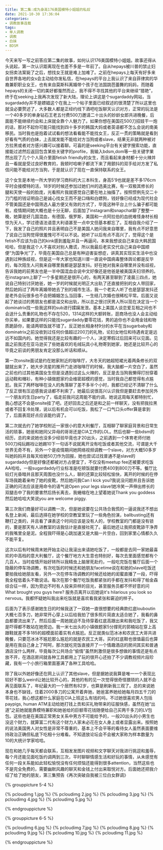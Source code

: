 ```yaml
---
title: 第二集:成为身高176美国模特小姐姐的私奴
date: 2021-10-30 17:36:04
categories:
- 调教故事连载
tags:
- 单人调教
- 调教
- 白妹
- BDSM
---
```


今天来写一写之前答应第二集的故事，如何认识176美国模特小姐姐。故事还得从头说起，第一次认识距离现在也差不多是一年前了。自从hepays被川普的禁止妇女拐卖法案毙了之后，想找女王就是难上加难了。之前在hepays上每天有好多来自世界各地的女s会主动给你发私信，在hepays的平台上我认识了来自菲律宾的华裔兼职职业女王，也有来自莫斯科离婚带个孩子在法国跳芭蕾舞的妈妈，而随着hepays的关闭一切的美好都戛然而止，我不得不寻找其他的平台来继续“猎艳”，终于在seeking上我再次发现了新大陆，理论上讲这是个sugardaddy网站，当sugardaddy并不是嫖娼这个在我上一个帖子里面已经叙述的很清楚了所以这里也就没必要赘述了，大多数人都是正经约线下酒吧吃饭聊天认识对方，正常的玩法是一个40多岁的单身钻石王老五付费500刀邀请二十出头的妙龄女郎共进晚餐，后面能不能继续约会和上床就全靠个人魅力了。如果你想在美国花500刀招妓干一炮的话，那对不起你可能只能找到四十多岁的韩国大妈或者英语都不怎么会说的南美移民。当时我也是抱着试试看的想法看看能不能找女王，反正一贯的策略就是看到好看有气质的白妹，上去就发能不能给对方当狗或者slave，结果无非就两种被对方拉黑或者对方感兴趣可以接着聊。可喜的是seeking平台有关键字搜索功能，直接能过滤然后返回包含某些关键字的profile，我输入bdsm,dom等一些关键字果然出现了几个个人简介里面fetish friendly的女生，而且看起来身材都十分火辣并且一看就是受过良好教育的，我顿时哈喇子都流下来了用颤抖的双手给对方发了私信问能不能给对方当狗，于是就认识了现在一直保持联系的女王。
<!-- more -->
这个女生是本地一所大学的学习商科的大三本科生，身高5‘9也就是差不多176cm平时会接模特的活，18岁的时候还参加过她们州的选美比赛，有一双极其修长的腿和天使一般的脸庞，光看照片我就感觉自己要在地上抽搐了。按照惯例先交二十刀门槛的钱证明自己是诚心找女王而不是口嗨和白嫖狗，钱好像已经成为现代社会不管美国还是中国筛选人最方便又有效的方式了，毕竟这种平台上什么骗子都可能有。疫情期间她大概也是十分无聊，后面加了instagram和snapchat聊了整整一晚，她算是好几国混血，有德国，俄罗斯，美国和一点阿拉伯的血统难怪身材长相惊为天人，学过德语法语意大利语甚至一点中文但基本都忘了。互相自我介绍了一下，我发了自己的照片并且表明自己不是美国人她问我来自哪里，我有点不好意思了说自己当狗觉得很羞愧可不可以不说。她听了以后有点不高兴了，觉得这个是fetish不应该为自己的kink感到羞耻并且一再逼问，本来我想说自己来自大韩民国哈哈，但是我这个人不喜欢对别人撒谎，所以我最后老实交代自己来自中国顺便“为国争光”了，毕竟在美国自己总是有种迫害妄想症，讲真其实现实生活中也没遇到过种族歧视，但是这一年大家也知道川普一直说中国病毒整体舆论都是反华的，每次陌生人问我来自哪里我都是瑟瑟发抖。好在她对我来自哪里并没有歧视，告诉我她的前男友也是一半中国混血会说中文好像还是他爸是被美国夫妇领养的。在instagram上聊了一个多星期还是很开心的，有两天甚至聊到了凌晨三四点，她说自己特别讨厌她爸，她一岁的时候就光明正大出轨了还直接把别的女人带回家，然后她妈过了两年离婚带她去了别的城市生活，我一个老实人听了也是瑟瑟发抖还是老外会玩很多也不会把婚姻怎么当回事，一生结几次婚也很稀松平常。后面又说起了她谈过的男朋友也都是滥交和出轨，所以总之很讨厌男人所以现在决定当一个dominatrix找一些我这样的sub进行蹂躏发泄。基本上美国人谈恋爱互相之间也不会送什么贵重的礼物也不存在520，1314这样的大额转账，逛商场也没人会主动给你买单，如果要这样的只能找sugardaddy要零花钱，男的追你也不会用金钱和物质跪舔你，能请两顿饭就不错了。反正她长相身材9分的水平在当sugarbaby和dominatrix之前没收到过任何价值超过200刀的礼物，论妇女地位和待遇肯定是远远不如国内的。她觉得我还是比较有趣的一个人，决定寒假过后回来可以见面。见面之前我还在亚马逊买了些她喜欢的毛绒玩具小礼物寄到她家，她还是比较开心的毕竟之前谈的男朋友肯定没那么听话和顺从。

第一次onsite面试是约在她家附近的咖啡厅，大冬天的她超短裙光着两条修长的双腿就出来了，她大步流星的推开门走进咖啡厅的时候，我大脑都一片空白了，虽然之前也约过其他美国女生但是没遇到过这么火辣的，反正是去当狗我懒得打扮穿着运动鞋和帽衫，有种小镇做题家约会维密超模的感觉，当时我自己都觉得有点尴尬。我买了两杯咖啡在没人的角落聊了差不多半个小时，我都已经记不清聊了什么了反正很有压迫感我说话都不利索了，她最后说很高兴认识我但是要赶去参加另外一个朋友的生日party了，临走前我问这周能不能约调，她说这周每天都特别忙，我心想这不会是onsite挂了吧。还好回去之后还是和之前一样聊天，没有把我拉黑或者不回复冷处理，说以后有机会可以吃饭，我松了一口气口头offer算是拿到了，后面表现好点应该能约调了。

第二次就去约了她学校附近一家很小的意大利餐厅，互相聊了聊家庭背景和日常生活的琐事，她爸和她同父异母的哥哥还是CIA工作的LOL。然后也聊一些bdsm的经历，总的来说她也没多少经验毕竟也才20出头，之前遇到一个体育老师付她500刀纯玩踢裆让她踢10下一句话不说就离开没有吃饭或者其他交流，可谓是大千世界无奇不有，另外一个是疫情期间她网络视频调教一个slave，对方大概50多岁叫她妈妈并且每天给她50刀作为回报，她也尝试过找普通不是slave的sugardaddy但是好像还都被对方占便宜了，不仅没有meetup fee还被要求吃饭AA哈哈，一般sugardaddy行业标准是吃顿饭就要付费400到800刀不等。餐厅比较灯光昏暗并且那天周围也没什么人，聊的还算比较轻松愉快，离开的时候的在停车场我跪着亲吻了她的皮靴，然后她问我Can I kick you?我说没问题并且告诉她正确的问法应该是用命令的语气说Open your legs slave!她冷笑一声伸出修长的双腿击中了我的要害然后扬长离去，我蜷缩在地上望着她说Thank you goddess然后她哈哈大笑说you are welcome piggy.

第三次我们商量好可以调教一次，但是她说要在公共场合我慌的一逼说我还不想出名登上新闻，最后选择在她学校的空教室里玩了一些角色扮演，ballbusting还有鞭打之类的，并且看了课表这个时间应该是没有人的，学校教室的门都是没有锁的，要是那天有人进教室的话我估计是直接社死了。最后她还让我把皮靴舔干净弄的我嘴里全是泥。全程我吓得是心跳加速又是大脑一片空白，回到家里心情都久久不能平复。

这次以后有时候周末她开始主动让我滚出来请她吃饭了，一般都是去同一家她最喜欢的中高档的意大利餐厅，这个餐厅地方大生意也特别好，每次去里面感觉都有个几百人，当时疫情开始好转所以我精虫上脑冒死赴约，一般吃完饭在餐厅后面一个隐蔽的停车场调教，有次吃饭的时候还和她朋友facetime说在和她的slave吃饭还要拍我给她朋友看，另外一次在停车场调教的时候还给她的闺蜜直播了一段，吓得我全程低着头不敢说话。每次在那个餐厅吃饭我都紧张的手都在发抖和得了帕金森综合征一样，因为旁边不时有人投来异样的目光，甚至服务员都不怀好意的问What brought you guys here? 服务员离开以后她说it's hilarious you look so nervous。我都怀疑她叫我出来吃饭就是喜欢看我紧张和窘迫的样子。

后面为了表示感谢她生日的时候我送了一双她一直很想要的经典款红底louboutin大概七百多刀，她非常开心穿上以后给我拍了很多照片简直太适合她了，我看的鼻血都要流出来了。然后后面一周她就迫不及待穿着红底高跟出来和我吃饭了，我又是吓得都不敢站在她旁边。我一米七出头的小镇做题家5分撑死的郭楠站在穿上高跟鞋就差不多185的超模面前着实有点尴尬。反正就类似范冰冰和农民工大哥共进晚餐，只要范冰冰不尴尬那么尴尬的就是农民工大哥。买的红底鞋也很值最后也算是用在我自己身上了呵呵，那次就吃完饭直接开了一个情趣酒店的房间其实和普通酒店没什么两样，毕竟每次公共场合“偷情”虽然刺激但是很多想做的事情还是有点放不开，在酒店房间就各种工具都用上了玩的很开心还拍了不少调教视频片段珍藏，我有一个小旅行箱里面塞满了各种工具哈哈。

除了我以外她好像还在网上认识了其他slave，但是据她说我算是唯一一个表现比较好不那么weird让她比较开心的，其他的有的见一次觉得很奇怪猥琐的人就不会再见面联系了，年纪最大的一个居然有82岁，也算是刷新我三观了。总的来说她本身也不缺钱，住着2000多刀的公寓开着奔驰，她爸富养她给她每月四五千刀的零花钱，我心想这都什么家庭在CIA上班这么有钱的吗，不过她很喜欢男人包括paypigs, human ATM主动给她打钱上贡和买礼物带来的征服快感，虽然在她“出道”之前她就能靠模特兼职和她爸给的巨额零花钱随便给自己买两千多刀的LV包包。这些也是在美国正常男女关系中男方不可能给予的，一般20出头的小男生也没这个财力，就算富二代有这个财力人家未必花在女人身上或者显露出来。按照她的说法美国男人对女性是非常不尊重的，基本上不会平等的看待女人虽然表面要维持政治正确但私底下吃相十分难看。不知道放论坛会不会被大家称为样本数量为10的大统计学家哈哈。

现在和她几乎每天都会联系，互相发发图片视频和文字聊天对我进行挑逗和羞辱，每个月还能见面吃饭约调两到三次，平时聊聊情感生活和好玩的事情，从未感觉有任何一段关系能如此轻松愉悦没有任何烦恼还能得到很多attention，当然这些也不是完全免费的，需要幽默风趣的聊天和金钱上付出来取悦对方。后面她还把我介绍了给了她的朋友，第三集预告《再次突破自我被三位白女群调》



{% grouppicture 5-4 %}

{% pcloudimg 1.jpg %}
{% pcloudimg 2.jpg %}
{% pcloudimg 3.jpg %}
{% pcloudimg 4.jpg %}
{% pcloudimg 5.jpg %}

{% endgrouppicture %}



{% grouppicture 6-5 %}

{% pcloudimg 6.jpg %}
{% pcloudimg 7.jpg %}
{% pcloudimg 8.jpg %}
{% pcloudimg 9.jpg %}
{% pcloudimg 10.jpg %}
{% pcloudimg 11.jpg %}

{% endgrouppicture %}
